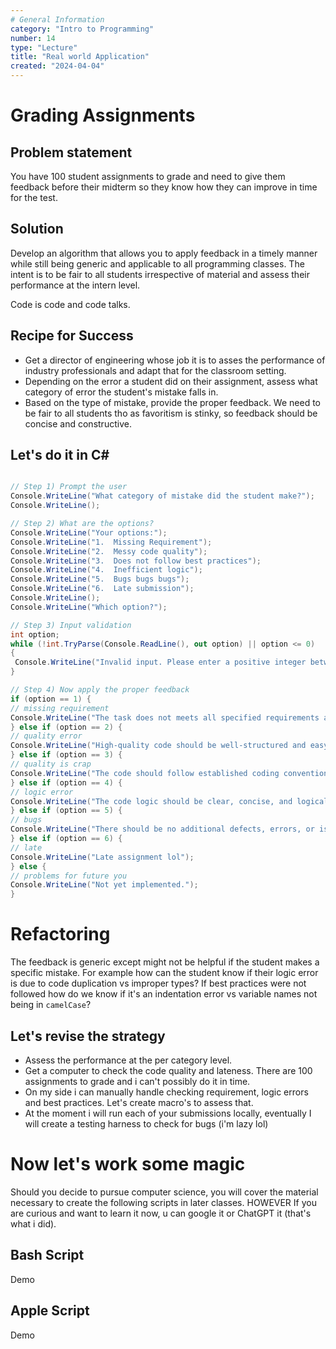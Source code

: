 ```yaml
---
# General Information
category: "Intro to Programming"
number: 14
type: "Lecture"
title: "Real world Application"
created: "2024-04-04"
---
```


# Grading Assignments

## Problem statement

You have 100 student assignments to grade and need to give them feedback before their midterm so they know how they can improve in time for the test.

## Solution

Develop an algorithm that allows you to apply feedback in a timely manner while still being generic and applicable to all programming classes. The intent is to be fair to all students irrespective of material and assess their performance at the intern level.

Code is code and code talks.

## Recipe for Success

- Get a director of engineering whose job it is to asses the performance of industry professionals and adapt that for the classroom setting.
- Depending on the error a student did on their assignment, assess what category of error the student's mistake falls in.
- Based on the type of mistake, provide the proper feedback. We need to be fair to all students tho as favoritism is stinky, so feedback should be concise and constructive.

## Let's do it in C#

```cs

// Step 1) Prompt the user
Console.WriteLine("What category of mistake did the student make?");
Console.WriteLine();

// Step 2) What are the options?
Console.WriteLine("Your options:");
Console.WriteLine("1.  Missing Requirement");
Console.WriteLine("2.  Messy code quality");
Console.WriteLine("3.  Does not follow best practices");
Console.WriteLine("4.  Inefficient logic");
Console.WriteLine("5.  Bugs bugs bugs");
Console.WriteLine("6.  Late submission");
Console.WriteLine();
Console.WriteLine("Which option?");

// Step 3) Input validation
int option;
while (!int.TryParse(Console.ReadLine(), out option) || option <= 0)
{
 Console.WriteLine("Invalid input. Please enter a positive integer between 1 and 6.");
}

// Step 4) Now apply the proper feedback
if (option == 1) {
// missing requirement
Console.WriteLine("The task does not meets all specified requirements as outlined in the given instructions.");
} else if (option == 2) {
// quality error
Console.WriteLine("High-quality code should be well-structured and easy to understand.");
} else if (option == 3) {
// quality is crap
Console.WriteLine("The code should follow established coding conventions and standards, promoting scalability, reliability, and maintainability over time.");
} else if (option == 4) {
// logic error
Console.WriteLine("The code logic should be clear, concise, and logically sound to ensure proper functioning with minimal complexity.");
} else if (option == 5) {
// bugs
Console.WriteLine("There should be no additional defects, errors, or issues present in the code.");
} else if (option == 6) {
// late
Console.WriteLine("Late assignment lol");
} else {
// problems for future you
Console.WriteLine("Not yet implemented.");
}
```

# Refactoring

The feedback is generic except might not be helpful if the student makes a specific mistake. For example how can the student know if their logic error is due to code duplication vs improper types? If best practices were not followed how do we know if it's an indentation error vs variable names not being in `camelCase`?

## Let's revise the strategy

- Assess the performance at the per category level.
- Get a computer to check the code quality and lateness. There are 100 assignments to grade and i can't possibly do it in time.
- On my side i can manually handle checking requirement, logic errors and best practices. Let's create macro's to assess that.
- At the moment i will run each of your submissions locally, eventually I will create a testing harness to check for bugs (i'm lazy lol)

# Now let's work some magic

Should you decide to pursue computer science, you will cover the material necessary to create the following scripts in later classes. HOWEVER If you are curious and want to learn it now, u can google it or ChatGPT it (that's what i did).

## Bash Script

Demo

## Apple Script

Demo
